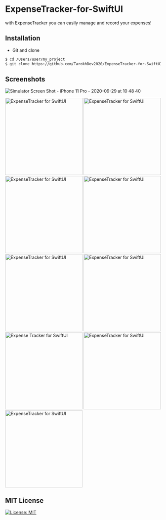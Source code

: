 # ExpenseTracker-for-SwiftUI
with ExpenseTracker you can easily manage and record your expenses!


## Installation ##
* Git and clone <br/>
```bash
$ cd /Users/user/my_project
$ git clone https://github.com/TarokhDev2020/ExpenseTracker-for-SwiftUI.git
```

## Screenshots ##

![Simulator Screen Shot - iPhone 11 Pro - 2020-09-29 at 10 48 40](https://user-images.githubusercontent.com/72879576/96372991-8465a880-1176-11eb-98f4-8f1f297d3a02.png)

<img src="https://user-images.githubusercontent.com/72879576/96372948-5718fa80-1176-11eb-87ef-4cac161325da.png" alt="ExpenseTracker for SwiftUI" width="250"/>
<img src="https://user-images.githubusercontent.com/72879576/96372953-58e2be00-1176-11eb-8f17-57f961019ab6.png" alt="ExpenseTracker for SwiftUI" width="250"/>
<img src="https://user-images.githubusercontent.com/72879576/96372954-5aac8180-1176-11eb-89bd-c65f2e4e8d04.png" alt="ExpenseTracker for SwiftUI" width="250"/>
<img src="https://user-images.githubusercontent.com/72879576/96372962-67c97080-1176-11eb-9a52-eb8fddf95575.png" alt="ExpenseTracker for SwiftUI" width="250"/>
<img src="https://user-images.githubusercontent.com/72879576/96372964-6a2bca80-1176-11eb-8a92-ff1abba4fda7.png" alt="ExpenseTracker for SwiftUI" width="250"/>
<img src="https://user-images.githubusercontent.com/72879576/96372967-6e57e800-1176-11eb-9b2d-a24518bb327b.png" alt="ExpenseTracker for SwiftUI" width="250"/>
<img src="https://user-images.githubusercontent.com/72879576/96372972-72840580-1176-11eb-85fa-3e38f905de1c.png" alt="Expense Tracker for SwiftUI" width="250"/>
<img src="https://user-images.githubusercontent.com/72879576/96372984-80d22180-1176-11eb-91de-2f90d7a19a3a.png" alt="ExpenseTracker for SwiftUI" width="250"/>
<img src="https://user-images.githubusercontent.com/72879576/96372991-8465a880-1176-11eb-98f4-8f1f297d3a02.png" alt="ExpenseTracker for SwiftUI" width="250"/>



## MIT License ##
[![License: MIT](https://img.shields.io/badge/License-MIT-yellow.svg)](https://opensource.org/licenses/MIT)
